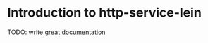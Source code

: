 # Introduction to http-service-lein

TODO: write [great documentation](http://jacobian.org/writing/what-to-write/)
